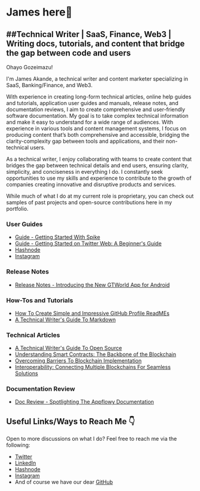 # James here👋
##Technical Writer | SaaS, Finance, Web3 | Writing docs, tutorials, and content that bridge the gap between code and users
----
Ohayo Gozeimazu!

I'm James Akande, a technical writer and content marketer specializing in SaaS, Banking/Finance, and Web3.

With experience in creating long-form technical articles, online help guides and tutorials, application user guides and manuals, release notes, and documentation reviews, I aim to create comprehensive and user-friendly software documentation. My goal is to take complex technical information and make it easy to understand for a wide range of audiences. With experience in various tools and content management systems, I focus on producing content that’s both comprehensive and accessible, bridging the clarity-complexity gap between tools and applications, and their non-technical users.

As a technical writer, I enjoy collaborating with teams to create content that bridges the gap between technical details and end users, ensuring clarity, simplicity, and conciseness in everything I do. I constantly seek opportunities to use my skills and experience to contribute to the growth of companies creating innovative and disruptive products and services. 

While much of what I do at my current role is proprietary, you can check out samples of past projects and open-source contributions here in my portfolio.

### **User Guides**
- [Guide - Getting Started With Spike](https://technicallyjames.hashnode.dev/getting-started-with-conversational-e-mail-on-android-with-spike)
- [Guide - Getting Started on Twitter Web: A Beginner's Guide](https://github.com/jamesalexakande/Twitter-Web-User-Guide)
- [Hashnode](https://hashnode.com/@jamesakande)
- [Instagram](https://www.instagram.com/thedescriptorwrites/)

### **Release Notes**
- [Release Notes - Introducing the New GTWorld App for Android](https://zaycodes-1686045136273.hashnode.dev/introducing-the-new-gtworld-app-for-android)

### **How-Tos and Tutorials**
- [How To Create Simple and Impressive GitHub Profile ReadMEs](https://zaycodes-1686045136273.hashnode.dev/creating-simple-and-impressive-github-profile-readmes-a-guide)
- [A Technical Writer's Guide To Markdown](https://technicallyjames.hashnode.dev/a-technical-writers-guide-to-markdown)

### **Technical Articles**
- [A Technical Writer's Guide To Open Source](https://technicallyjames.hashnode.dev/writing-for-devs-a-technical-writers-guide-to-open-source)
- [Understanding Smart Contracts: The Backbone of the Blockchain](https://docs.google.com/document/d/1o8Wf36b_89-qRJPDewQ-ChtgEcETSMHu/edit#heading=h.o1lwp3za21tv)
- [Overcoming Barriers To Blockchain Implementation](https://docs.google.com/document/d/1bQ8qfeUdgst11fqj_v6GoyDfOMTfrtjN/edit)
- [Interoperability: Connecting Multiple Blockchains For Seamless Solutions](https://docs.google.com/document/d/1xj_igQ4B8N6QEqMbFgeYR4tDvoHLPvL8KZACtokt_kQ/edit?tab=t.0#heading=h.i1v3oyw8dcu4)

### **Documentation Review**
- [Doc Review - Spotlighting The Appflowy Documentation](https://zaycodes-1686045136273.hashnode.dev/spotlighting-the-appflowy-docs)
  
## Useful Links/Ways to Reach Me 👇 
Open to more discussions on what I do? 
Feel free to reach me via the following:
+ [Twitter](https://twitter.com/JamesDescriptor)
+ [LinkedIn](linkedin.com/in/olatunde-james-akande/)
+ [Hashnode](https://hashnode.com/@jamesakande)
+ [Instagram](https://www.instagram.com/thedescriptorwrites/)
+ And of course we have our dear [GitHub](https://github.com/jamesalexakande)


